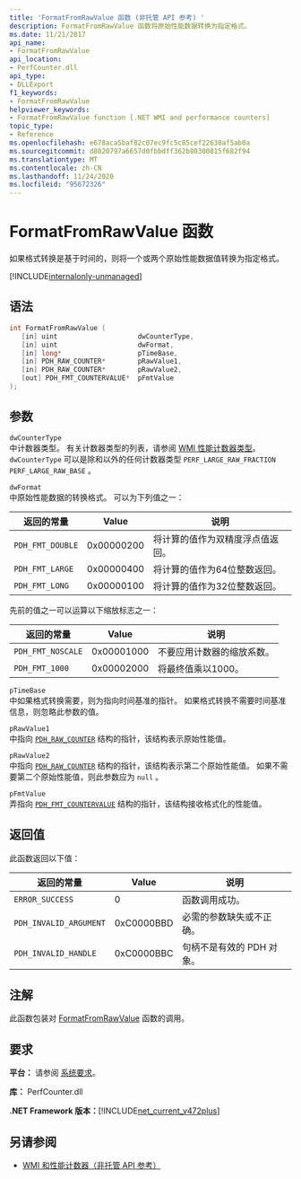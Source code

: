 ```yaml
---
title: 'FormatFromRawValue 函数 (非托管 API 参考) '
description: FormatFromRawValue 函数将原始性能数据转换为指定格式。
ms.date: 11/21/2017
api_name:
- FormatFromRawValue
api_location:
- PerfCounter.dll
api_type:
- DLLExport
f1_keywords:
- FormatFromRawValue
helpviewer_keywords:
- FormatFromRawValue function [.NET WMI and performance counters]
topic_type:
- Reference
ms.openlocfilehash: e678aca5baf82c07ec9fc5c85cef22630af5ab0a
ms.sourcegitcommit: d8020797a6657d0fbbdff362b80300815f682f94
ms.translationtype: MT
ms.contentlocale: zh-CN
ms.lasthandoff: 11/24/2020
ms.locfileid: "95672326"
---
```

# <a name="formatfromrawvalue-function"></a>FormatFromRawValue 函数

如果格式转换是基于时间的，则将一个或两个原始性能数据值转换为指定格式。

[!INCLUDE[internalonly-unmanaged](../../../../includes/internalonly-unmanaged.md)]

## <a name="syntax"></a>语法

```cpp
int FormatFromRawValue (
   [in] uint                    dwCounterType,
   [in] uint                    dwFormat,
   [in] long*                   pTimeBase,
   [in] PDH_RAW_COUNTER*        pRawValue1,
   [in] PDH_RAW_COUNTER*        pRawValue2,
   [out] PDH_FMT_COUNTERVALUE*  pFmtValue
);
```

## <a name="parameters"></a>参数

`dwCounterType`\
中计数器类型。 有关计数器类型的列表，请参阅 [WMI 性能计数器类型](/windows/desktop/WmiSdk/wmi-performance-counter-types)。 `dwCounterType` 可以是除和以外的任何计数器类型 `PERF_LARGE_RAW_FRACTION` `PERF_LARGE_RAW_BASE` 。

`dwFormat`\
中原始性能数据的转换格式。 可以为下列值之一：

|返回的常量  |Value  |说明 |
|---------|---------|---------|
| `PDH_FMT_DOUBLE` |0x00000200 | 将计算的值作为双精度浮点值返回。 |
| `PDH_FMT_LARGE` | 0x00000400 | 将计算的值作为64位整数返回。 |
| `PDH_FMT_LONG` | 0x00000100 | 将计算的值作为32位整数返回。 |

先前的值之一可以运算以下缩放标志之一：

|返回的常量  |Value  |说明 |
|---------|---------|---------|
| `PDH_FMT_NOSCALE` | 0x00001000 | 不要应用计数器的缩放系数。 |
| `PDH_FMT_1000` | 0x00002000 | 将最终值乘以1000。 |

`pTimeBase`\
中如果格式转换需要，则为指向时间基准的指针。 如果格式转换不需要时间基准信息，则忽略此参数的值。

`pRawValue1`\
中指向 [`PDH_RAW_COUNTER`](/windows/win32/api/pdh/ns-pdh-pdh_raw_counter) 结构的指针，该结构表示原始性能值。

`pRawValue2`\
中指向 [`PDH_RAW_COUNTER`](/windows/win32/api/pdh/ns-pdh-pdh_raw_counter) 结构的指针，该结构表示第二个原始性能值。 如果不需要第二个原始性能值，则此参数应为 `null` 。

`pFmtValue`\
弄指向 [`PDH_FMT_COUNTERVALUE`](/windows/win32/api/pdh/ns-pdh-pdh_fmt_countervalue) 结构的指针，该结构接收格式化的性能值。

## <a name="return-value"></a>返回值

此函数返回以下值：

|返回的常量  |Value  |说明  |
|---------|---------|---------|
| `ERROR_SUCCESS` | 0 | 函数调用成功。 |
| `PDH_INVALID_ARGUMENT` | 0xC0000BBD | 必需的参数缺失或不正确。 |
| `PDH_INVALID_HANDLE` | 0xC0000BBC | 句柄不是有效的 PDH 对象。 |

## <a name="remarks"></a>注解

此函数包装对 [FormatFromRawValue](/previous-versions/ms231047(v=vs.85)) 函数的调用。

## <a name="requirements"></a>要求

 **平台：** 请参阅 [系统要求](../../get-started/system-requirements.md)。

 **库：** PerfCounter.dll

 **.NET Framework 版本：**[!INCLUDE[net_current_v472plus](../../../../includes/net-current-v472plus.md)]

## <a name="see-also"></a>另请参阅

- [WMI 和性能计数器（非托管 API 参考）](index.md)
